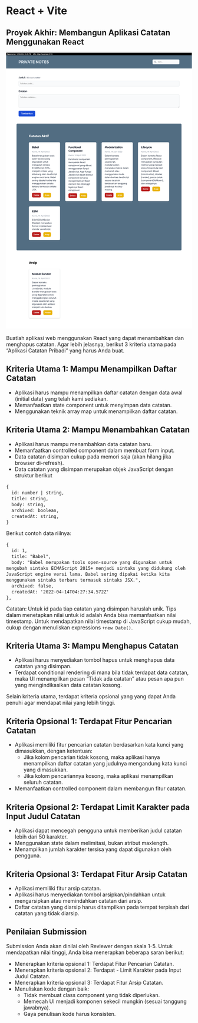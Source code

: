 # React + Vite

## Proyek Akhir: Membangun Aplikasi Catatan Menggunakan React

![Vite-React-12-08-2024_05_23_PM.png](public/Vite-React-12-08-2024_05_23_PM.png)

Buatlah aplikasi web menggunakan React yang dapat menambahkan dan menghapus catatan. Agar lebih jelasnya, berikut 3 kriteria utama pada “Aplikasi Catatan Pribadi” yang harus Anda buat.

## Kriteria Utama 1: Mampu Menampilkan Daftar Catatan

- Aplikasi harus mampu menampilkan daftar catatan dengan data awal (initial data) yang telah kami sediakan.
- Memanfaatkan state component untuk menyimpan data catatan.
- Menggunakan teknik array map untuk menampilkan daftar catatan.

## Kriteria Utama 2: Mampu Menambahkan Catatan

- Aplikasi harus mampu menambahkan data catatan baru.
- Memanfaatkan controlled component dalam membuat form input.
- Data catatan disimpan cukup pada memori saja (akan hilang jika browser di-refresh).
- Data catatan yang disimpan merupakan objek JavaScript dengan struktur berikut

```
{
  id: number | string,
  title: string,
  body: string,
  archived: boolean,
  createdAt: string,
}
```

Berikut contoh data riilnya:

```
{
  id: 1,
  title: "Babel",
  body: "Babel merupakan tools open-source yang digunakan untuk mengubah sintaks ECMAScript 2015+ menjadi sintaks yang didukung oleh JavaScript engine versi lama. Babel sering dipakai ketika kita menggunakan sintaks terbaru termasuk sintaks JSX.",
  archived: false,
  createdAt: '2022-04-14T04:27:34.572Z'
},
```

Catatan:
Untuk id pada tiap catatan yang disimpan haruslah unik. Tips dalam menetapkan nilai untuk id adalah Anda bisa memanfaatkan nilai timestamp. Untuk mendapatkan nilai timestamp di JavaScript cukup mudah, cukup dengan menuliskan expressions `+new Date()`.

## Kriteria Utama 3: Mampu Menghapus Catatan

- Aplikasi harus menyediakan tombol hapus untuk menghapus data catatan yang disimpan.
- Terdapat conditional rendering di mana bila tidak terdapat data catatan, maka UI menampilkan pesan “Tidak ada catatan” atau pesan apa pun yang mengindikasikan data catatan kosong.

Selain kriteria utama, terdapat kriteria opsional yang yang dapat Anda penuhi agar mendapat nilai yang lebih tinggi.

## Kriteria Opsional 1: Terdapat Fitur Pencarian Catatan

- Aplikasi memiliki fitur pencarian catatan berdasarkan kata kunci yang dimasukkan, dengan ketentuan:
  - Jika kolom pencarian tidak kosong, maka aplikasi hanya menampilkan daftar catatan yang judulnya mengandung kata kunci yang dimasukkan.
  - Jika kolom pencariannya kosong, maka aplikasi menampilkan seluruh catatan.
- Memanfaatkan controlled component dalam membangun fitur catatan.

## Kriteria Opsional 2: Terdapat Limit Karakter pada Input Judul Catatan

- Aplikasi dapat mencegah pengguna untuk memberikan judul catatan lebih dari 50 karakter.
- Menggunakan state dalam melimitasi, bukan atribut maxlength.
- Menampilkan jumlah karakter tersisa yang dapat digunakan oleh pengguna.

## Kriteria Opsional 3: Terdapat Fitur Arsip Catatan

- Aplikasi memiliki fitur arsip catatan.
- Aplikasi harus menyediakan tombol arsipkan/pindahkan untuk mengarsipkan atau memindahkan catatan dari arsip.
- Daftar catatan yang diarsip harus ditampilkan pada tempat terpisah dari catatan yang tidak diarsip.

## Penilaian Submission

Submission Anda akan dinilai oleh Reviewer dengan skala 1-5. Untuk mendapatkan nilai tinggi, Anda bisa menerapkan beberapa saran berikut:

- Menerapkan kriteria opsional 1: Terdapat Fitur Pencarian Catatan.
- Menerapkan kriteria opsional 2: Terdapat - Limit Karakter pada Input Judul Catatan.
- Menerapkan kriteria opsional 3: Terdapat Fitur Arsip Catatan.
- Menuliskan kode dengan baik:
  - Tidak membuat class component yang tidak diperlukan.
  - Memecah UI menjadi komponen sekecil mungkin (sesuai tanggung jawabnya).
  - Gaya penulisan kode harus konsisten.

